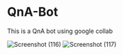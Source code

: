 # QnA-Bot
This is a QnA bot using google collab

![Screenshot (116)](https://github.com/user-attachments/assets/66197c27-b32f-400b-bbf4-eee6eef63363)
![Screenshot (117)](https://github.com/user-attachments/assets/dad72e1a-5b5b-4d05-a954-1d94c14d330a)

